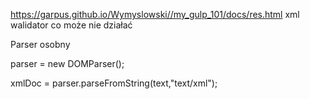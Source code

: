 
https://garpus.github.io/Wymyslowski//my_gulp_101/docs/res.html
xml walidator
co może nie działać



Parser osobny 

parser = new DOMParser();

xmlDoc = parser.parseFromString(text,"text/xml");



